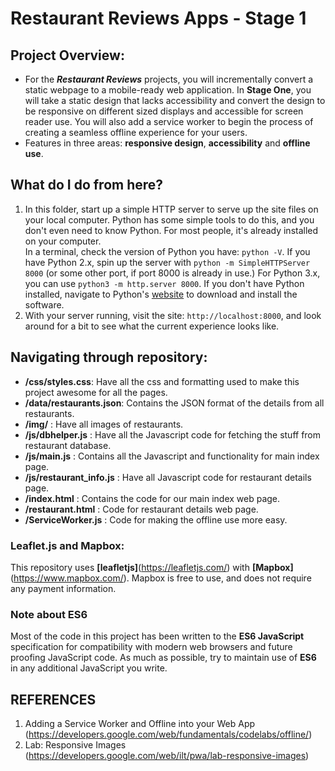 # Restaurant Reviews Apps - Stage 1

## Project Overview: 

* For the **_Restaurant Reviews_** projects, you will incrementally convert a static webpage to a mobile-ready web application. In **Stage One**, you will take a static design that lacks accessibility and convert the design to be responsive on different sized displays and accessible for screen reader use. You will also add a service worker to begin the process of creating a seamless offline experience for your users.<br />
* Features in three areas: **responsive design**, **accessibility** and **offline use**.<br />

## What do I do from here?

1. In this folder, start up a simple HTTP server to serve up the site files on your local computer. Python has some simple tools to do this, and you don't even need to know Python. For most people, it's already installed on your computer.  <br />
In a terminal, check the version of Python you have: `python -V`. If you have Python 2.x, spin up the server with `python -m SimpleHTTPServer 8000` (or some other port, if port 8000 is already in use.) For Python 3.x, you can use `python3 -m http.server 8000`. If you don't have Python installed, navigate to Python's [website](https://www.python.org/) to download and install the software.
2. With your server running, visit the site: `http://localhost:8000`, and look around for a bit to see what the current experience looks like.

## Navigating through repository: 
* **/css/styles.css**: Have all the css and formatting used to make this project awesome for all the pages.
* **/data/restaurants.json**: Contains the JSON format of the details from all restaurants.
* **/img/** : Have all images of restaurants.
* **/js/dbhelper.js** : Have all the Javascript code for fetching the stuff from restaurant database.
* **/js/main.js** : Contains all the Javascript and functionality for main index page.
* **/js/restaurant_info.js** : Have all Javascript code for restaurant details page.
* **/index.html** : Contains the code for our main index web page. 
* **/restaurant.html** : Code for restaurant details web page.
* **/ServiceWorker.js** : Code for making the offline use more easy. 

### Leaflet.js and Mapbox:

This repository uses **[leafletjs]**(https://leafletjs.com/) with **[Mapbox]**(https://www.mapbox.com/). Mapbox is free to use, and does not require any payment information. 

### Note about ES6

Most of the code in this project has been written to the **ES6 JavaScript** specification for compatibility with modern web browsers and future proofing JavaScript code. As much as possible, try to maintain use of **ES6** in any additional JavaScript you write. 

## REFERENCES 
1. Adding a Service Worker and Offline into your Web App (https://developers.google.com/web/fundamentals/codelabs/offline/)
2. Lab: Responsive Images (https://developers.google.com/web/ilt/pwa/lab-responsive-images)
